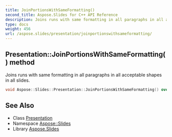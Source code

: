 ```yaml
---
title: JoinPortionsWithSameFormatting()
second_title: Aspose.Slides for C++ API Reference
description: Joins runs with same formatting in all paragraphs in all acceptable shapes in all slides.
type: docs
weight: 456
url: /aspose.slides/presentation/joinportionswithsameformatting/
---
```

## Presentation::JoinPortionsWithSameFormatting() method


Joins runs with same formatting in all paragraphs in all acceptable shapes in all slides.

```cpp
void Aspose::Slides::Presentation::JoinPortionsWithSameFormatting() override
```

## See Also

* Class [Presentation](../)
* Namespace [Aspose::Slides](../../)
* Library [Aspose.Slides](../../../)